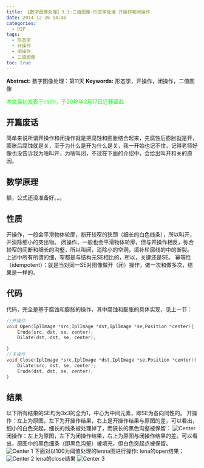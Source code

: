 ```yaml
---
title: 【数字图像处理】3.3:二值图像-形态学处理 开操作和闭操作
date: 2014-12-26 14:46
categories:
  - DIP
tags:
  - 形态学
  - 开操作
  - 闭操作
  - 二值图像
toc: true
---
```

**Abstract:** 数字图像处理：第11天
**Keywords:** 形态学，开操作，闭操作，二值图像
<!--more-->
<font color="00FF00">本文最初发表于csdn，于2018年2月17日迁移至此</font>
## 开篇废话
简单来说所谓开操作和闭操作就是把腐蚀和膨胀结合起来，先腐蚀后膨胀就是开，膨胀后腐蚀就是关，至于为什么是开为什么是关，我一开始也记不住，记得老师好像也没告诉我为啥叫开，为啥叫闭，不过在下面的介绍中，会给出叫开和关的原因。

## 数学原理
额，公式还没准备好。。。

## 性质
开操作，一般会平滑物体轮廓，断开较窄的狭颈（细长的白色线条），所以叫开，并消除细小的突出物。
闭操作，一般也会平滑物体轮廓，但与开操作相反，弥合较窄的间断和细长的沟壑，所以叫闭，消除小的空洞，填补轮廓线的中的断裂。
上述中所有所谓的细，窄都是与结构元SE相比的，所以，关键还是SE。
幂等性（idempotent）：就是当对同一SE对图像做开（闭）操作，做一次和做多次，结果是一样的。

## 代码

代码，完全是基于腐蚀和膨胀的操作，其中腐蚀和膨胀的具体实现，见上一节：
```c++
//开操作
void Open(IplImage *src,IplImage *dst,IplImage *se,Position *center){
    Erode(src, dst, se, center);
    Dilate(dst, dst, se, center);

}
//关操作
void Close(IplImage *src,IplImage *dst,IplImage *se,Position *center){
    Dilate(src, dst, se, center);
    Erode(dst, dst, se, center);
}
```
## 结果
以下所有结果的SE均为3x3的全为1，中心为中间元素，即SE为各向同性的。
开操作：左上为原图，左下为开操作结果，右上是开操作结果与原图的差，可以看出，细小的白色突起，细长的线条被处理掉了，而狭长的黑色沟壑被保留：
![Center][]
闭操作：左上为原图，左下为闭操作结果，右上为原图与闭操作结果的差。可以看出，原图中的黑色细条（即黑色沟壑）被填充，但白色突起点被保留。
![Center 1][]
下面对以100为阈值处理的lenna图进行操作:
lena的open结果：
![Center 2][]
lena的close结果
![Center 3][]


[Center]: ./20141226142338730.jpg
[Center 1]: ./20141226142814593.jpg
[Center 2]: ./20141226144151824.jpg
[Center 3]: ./20141226144543531.jpg





